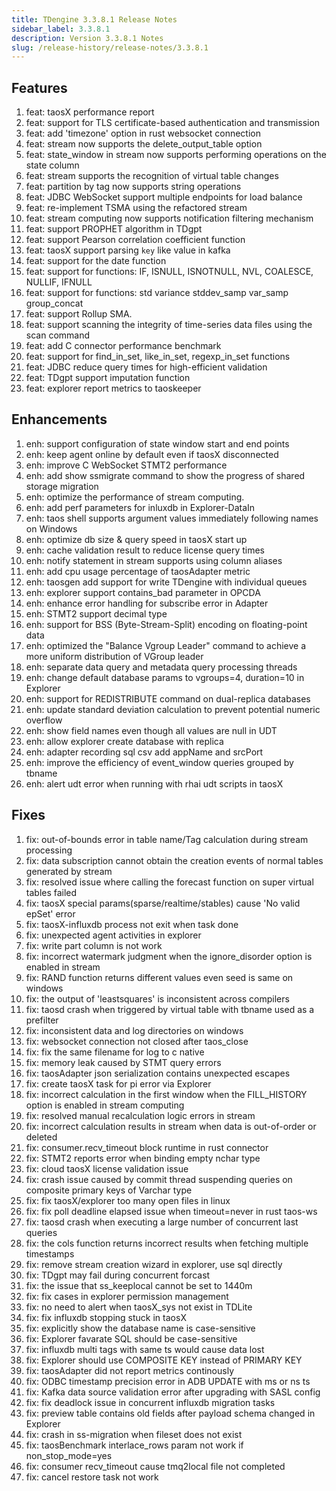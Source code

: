 ```yaml
---
title: TDengine 3.3.8.1 Release Notes
sidebar_label: 3.3.8.1
description: Version 3.3.8.1 Notes
slug: /release-history/release-notes/3.3.8.1
---
```


## Features
  1. feat: taosX performance report
  2. feat: support for TLS certificate-based authentication and transmission
  3. feat: add 'timezone' option in rust websocket connection
  4. feat: stream now supports the delete_output_table option
  5. feat: state_window in stream now supports performing operations on the state column
  6. feat: stream supports the recognition of virtual table changes
  7. feat: partition by tag now supports string operations
  8. feat: JDBC WebSocket support multiple endpoints for load balance
  9. feat: re-implement TSMA using the refactored stream
 10. feat: stream computing now supports notification filtering mechanism
 11. feat: support PROPHET algorithm in TDgpt
 12. feat: support Pearson correlation coefficient function
 13. feat: taosX support parsing `key` like value in kafka
 14. feat: support for the date function
 15. feat: support for functions: IF, ISNULL, ISNOTNULL, NVL, COALESCE, NULLIF, IFNULL
 16. feat: support for functions: std variance stddev_samp var_samp group_concat 
 17. feat: support Rollup SMA.
 18. feat: support scanning the integrity of time-series data files using the scan command
 19. feat: add C connector performance benchmark
 20. feat: support for find_in_set, like_in_set, regexp_in_set functions
 21. feat: JDBC reduce query times for high-efficient validation
 22. feat: TDgpt support imputation function
 23. feat: explorer report metrics to taoskeeper

## Enhancements
  1. enh: support configuration of state window start and end points
  2. enh: keep agent online by default even if taosX disconnected
  3. enh: improve C WebSocket STMT2 performance
  4. enh: add show ssmigrate command to show the progress of shared storage migration
  5. enh: optimize the performance of stream computing.
  6. enh: add perf parameters for inluxdb in Explorer-DataIn
  7. enh: taos shell supports argument values immediately following names on Windows
  8. enh: optimize db size & query speed in taosX start up
  9. enh: cache validation result to reduce license query times
 10. enh: notify statement in stream supports using column aliases
 11. enh: add cpu usage percentage of taosAdapter metric
 12. enh: taosgen add support for write TDengine with individual queues
 13. enh: explorer support contains_bad parameter in OPCDA
 14. enh: enhance error handling for subscribe error in Adapter
 15. enh: STMT2 support decimal type
 16. enh​​: support for ​​BSS (Byte-Stream-Split) encoding​​ on floating-point data
 17. enh: optimized the "Balance Vgroup Leader" command to achieve a more uniform distribution of VGroup leader
 18. enh: separate data query and metadata query processing threads
 19. enh: change default database params to vgroups=4, duration=10 in Explorer
 20. enh: support for REDISTRIBUTE command on dual-replica databases
 21. enh: update standard deviation calculation to prevent potential numeric overflow
 22. enh: show field names even though all values are null in UDT
 23. enh: allow explorer create database with replica
 24. enh: adapter recording sql csv add appName and srcPort
 25. enh: improve the efficiency of event_window queries grouped by tbname
 26. enh: alert udt error when running with rhai udt scripts in taosX

## Fixes
  1. fix: out-of-bounds error in table name/Tag calculation during stream processing
  2. fix: data subscription cannot obtain the creation events of normal tables generated by stream
  3. fix: resolved issue where calling the forecast function on super virtual tables failed
  4. fix: taosX special params(sparse/realtime/stables) cause 'No valid epSet' error
  5. fix: taosX-influxdb process not exit when task done
  6. fix: unexpected agent activities in explorer
  7. fix: write part column is not work
  8. fix: incorrect watermark judgment when the ignore_disorder option is enabled in stream
  9. fix: RAND function returns different values even seed is same on windows
 10. fix: the output of 'leastsquares' is inconsistent across compilers
 11. fix: taosd crash when triggered  by virtual table with tbname used as a prefilter
 12. fix: inconsistent data and log directories on windows
 13. fix: websocket connection not closed after taos_close 
 14. fix: fix the same filename for log to c native
 15. fix: memory leak caused by STMT query errors
 16. fix: taosAdapter json serialization contains unexpected escapes
 17. fix: create taosX task for pi error via Explorer
 18. fix: incorrect calculation in the first window when the FILL_HISTORY option is enabled in stream computing
 19. fix: resolved manual recalculation logic errors in stream
 20. fix: incorrect calculation results in stream when data is out-of-order or deleted
 21. fix: consumer.recv_timeout block runtime in rust connector
 22. fix: STMT2 reports error when binding empty nchar type
 23. fix: cloud taosX license validation issue
 24. fix: crash issue caused by commit thread suspending queries on composite primary keys of Varchar type
 25. fix: fix taosX/explorer too many open files in linux
 26. fix: fix poll deadline elapsed issue when timeout=never in rust taos-ws
 27. fix: taosd crash when executing a large number of concurrent last queries
 28. fix: the cols function returns incorrect results when fetching multiple timestamps
 29. fix: remove stream creation wizard in explorer, use sql directly
 30. fix: TDgpt may fail during concurrent forcast
 31. fix: the issue that ss_keeplocal cannot be set to 1440m
 32. fix: fix cases in explorer permission management
 33. fix: no need to alert when taosX_sys not exist in TDLite
 34. fix: fix influxdb stopping stuck in taosX
 35. fix: explicitly show the database name is case-sensitive
 36. fix: Explorer favarate SQL should be case-sensitive
 37. fix: influxdb multi tags with same ts would cause data lost
 38. fix: Explorer should use COMPOSITE KEY instead of PRIMARY KEY
 39. fix: taosAdapter did not report metrics continously
 40. fix: ODBC timestamp precision error in ADB UPDATE with ms or ns ts
 41. fix: Kafka data source validation error after upgrading with SASL config
 42. fix: fix deadlock issue in concurrent influxdb migration tasks
 43. fix: preview table contains old fields after payload schema changed in Explorer
 44. fix: crash in ss-migration when fileset does not exist
 45. fix: taosBenchmark interlace_rows param not work if non_stop_mode=yes
 46. fix: consumer recv_timeout cause tmq2local file not completed
 47. fix: cancel restore task not work

